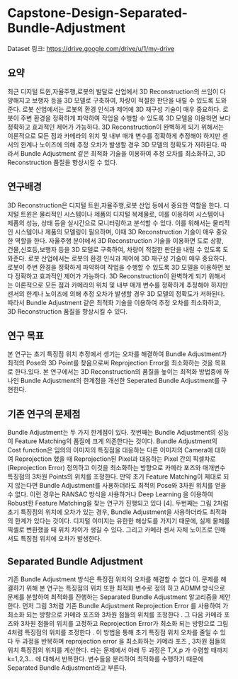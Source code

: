 # Capstone-Design-Separated-Bundle-Adjustment

Dataset 링크: https://drive.google.com/drive/u/1/my-drive

## 요약
최근 디지털 트윈,자율주행,로봇의 발달로 산업에서 3D Reconstruction의 쓰임이 다양해지고 보행자 등을 3D 모델로 구축하여, 차량이 적절한 판단을 내릴 수 있도록 도와준다. 로봇 산업에서는 로봇의 환경 인식과 제어에 3D 재구성 기술이 매우 중요하다. 로봇이 주변 환경을 정확하게 파악하여 작업을 수행할 수 있도록 3D 모델을 이용하면 보다 정확하고 효과적인 제어가 가능하다. 3D Reconstruction이 완벽하게 되기 위해서는 이론적으로 모든 점과 카메라의 위치 및 내부 매개 변수를 정확하게 추정해야 하지만 센서의 한계나 노이즈에 의해 추정 오차가 발생할 경우 3D 모델의 정확도가 저하된다. 따라서 Bundle Adjustment 같은 최적화 기술을 이용하여 추정 오차를 최소화하고, 3D Reconstruction  품질을 향상시킬 수 있다.

## 연구배경
 3D Reconstruction은 디지털 트윈,자율주행,로봇 산업 등에서 중요한 역할을 한다. 디지털 트윈은 물리적인 시스템이나 제품의 디지털 복제물로, 이를 이용하여 시스템이나 제품의 성능, 상태 등을 실시간으로 모니터링하고 분석할 수 있다. 이를 위해서는 물리적인 시스템이나 제품의 모델링이 필요하며, 이때 3D Reconstruction 기술이 매우 중요한 역할을 한다. 자율주행 분야에서 3D Reconstruction 기술을 이용하면 도로 상황, 건물,신호등,보행자 등을 3D 모델로 구축하여, 차량이 적절한 판단을 내릴 수 있도록 도와준다. 로봇 산업에서는 로봇의 환경 인식과 제어에 3D 재구성 기술이 매우 중요하다. 로봇이 주변 환경을 정확하게 파악하여 작업을 수행할 수 있도록 3D 모델을 이용하면 보다 정확하고 효과적인 제어가 가능하다. 3D Reconstruction이 완벽하게 되기 위해서는 이론적으로 모든 점과 카메라의 위치 및 내부 매개 변수를 정확하게 추정해야 하지만 센서의 한계나 노이즈에 의해 추정 오차가 발생할 경우 3D 모델의 정확도가 저하된다. 따라서 Bundle Adjustment 같은 최적화 기술을 이용하여 추정 오차를 최소화하고, 3D Reconstruction 품질을 향상시킬 수 있다.
 
 ## 연구 목표
 본 연구는 초기 특징점 위치 추정에서 생기는 오차를 해결하여 Bundle Adjustment가 최적의 Pose와 3D Point를 찾음으로써 Reprojection Error을 최소화하는 것을 목표로 한다.있다. 본 연구에서는 3D Reconstruction의 품질을 높이는 최적화 방법중에 하나인 Bundle Adjustment의 한계점을 개선한 Seperated Bundle Adjustment를 구현한다.
 
 ## 기존 연구의 문제점
 Bundle Adjustment는 두 가지 한계점이 있다. 첫번째는 Bundle Adjustment의 성능이 Feature Matching의 품질에 크게 의존한다는 것이다. Bundle Adjustment의 Cost function은 임의의 이미지의 특징점을 대응하는 다른 이미지의 Camera에 대하여 Reprojection 했을 때 Reprojection된 Pixel과 대응하는 Pixel 간의 픽셀차로(Reprojection Error) 정의하고 이것을 최소화하는 방향으로 카메라 포즈와 매개변수 특징점의 3차원 Points의 위치를 조정한다. 만약 초기 Feature Matching이 제대로 되지 않는다면 Bundle Adjustment를 사용하더라도 최적의 Pose와 3차원 위치를 얻을 수 없다. 이런 경우는 RANSAC 방식을 사용하거나 Deep Learning  을 이용하여 Robust한 Feature Matching을 찾는 연구가 진행되고 있다 [4]. 두번째는 그림 2처럼 초기 특징점의 위치에 오차가 있는 경우, Bundle Adjustment을 사용하더라도 최적화의 한계가 있다는 것이다. 디지털 이미지는 유한한 해상도를 가지기 때문에, 실제 물체를 픽셀로 변환했을 때 위치 차이가 생길 수 있다. 그리고 카메라 센서 자체 노이즈로 인해서도 특징점 위치에 오차가 발생한다.  
 
 ## Separated Bundle Adjustment
 기존 Bundle Adjustment 방식은 특징점 위치의 오차를 해결할 수 없다 이. 문제를 해결하기 위해 본 연구는 특징점의 위치 또한 최적화 변수로 정의 하고 ADMM 방식으로 문제를 분할하여 최적화를 진행하는 Separated Bundle Adjustment  알고리즘을 제안한다. 먼저 그림 3처럼 기존 Bundle Adjustment Reprojection Error 를 사용하여 가 최소화 되는 방향으로 카메라 포즈와 3차원 점들의 위치를 조정한다 . 그 다음 카메라 포즈와 3차원 점들의 위치를 고정하고 Reprojection Error가 최소화 되는 방향으로 그림 4처럼 특징점의 위치를 조정한다 . 이 방법을 통해 초기 특징점 위치 오차를 줄일 수 있다  두 과정을 반복하며 reprojection error 을 최소화하는 카메라 포즈 , 3차원  점들의 위치 특징점의 위치를 계산한다. 
라는 문제에서 아래 두 과정은 T,X,p 가 수렴할 때까지 k=1,2,3... 에 대해서 반복한다. 
변수들을 분리하여 최적화를 수행하기 때문에 Separated Bundle Adjustment라고 부른다.

